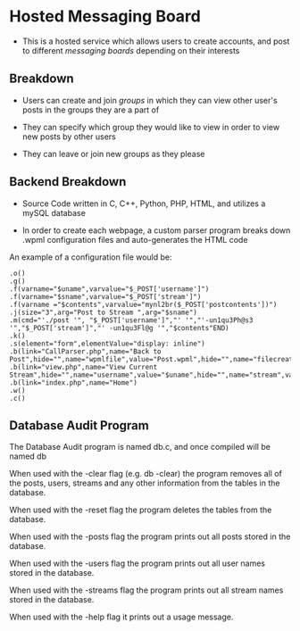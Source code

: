 # Hosted Messaging Board

- This is a hosted service which allows users to create accounts, and post to different *messaging boards* depending on their interests

## Breakdown

- Users can create and join *groups* in which they can view other user's posts in the groups they are a part of

- They can specify which group they would like to view in order to view new posts by other users

- They can leave or join new groups as they please

## Backend Breakdown

- Source Code written in C, C++, Python, PHP, HTML, and utilizes a mySQL database

- In order to create each webpage, a custom parser program breaks down .wpml configuration files and auto-generates the HTML code 

An example of a configuration file would be:

```
.o()
.g()
.f(varname="$uname",varvalue="$_POST['username']")
.f(varname="$sname",varvalue="$_POST['stream']")
.f(varname ="$contents",varvalue="mynl2br($_POST['postcontents'])")
.j(size="3",arg="Post to Stream ",arg="$sname")
.m(cmd="'./post '", "$_POST['username']","' '","'-un1qu3Ph@s3 '","$_POST['stream']","' -un1qu3Fl@g '","$contents"END)
.k()
.s(element="form",elementValue="display: inline")
.b(link="CallParser.php",name="Back to Post",hide="",name="wpmlfile",value="Post.wpml",hide="",name="filecreate",value="Post.php",hide="",name="username",value="$uname",hide="",name="stream",value="$sname")
.b(link="view.php",name="View Current Stream",hide="",name="username",value="$uname",hide="",name="stream",value="$sname",hide="",name="flag",value="st@rt")
.b(link="index.php",name="Home")
.w()
.c()
```

## Database Audit Program
The Database Audit program is named db.c, and once compiled will be named db

When used with the -clear flag (e.g. db -clear) the program
removes all of the posts, users, streams and any other information
from the tables in the database.
 
When used with the -reset flag the program deletes the tables
from the database.

When used with the -posts flag the program prints out all posts
stored in the database.

When used with the -users flag the program prints out all user names 
stored in the database. 
 
When used with the -streams flag the program prints out all stream
names stored in the database.

When used with the -help flag it prints out a usage message.

